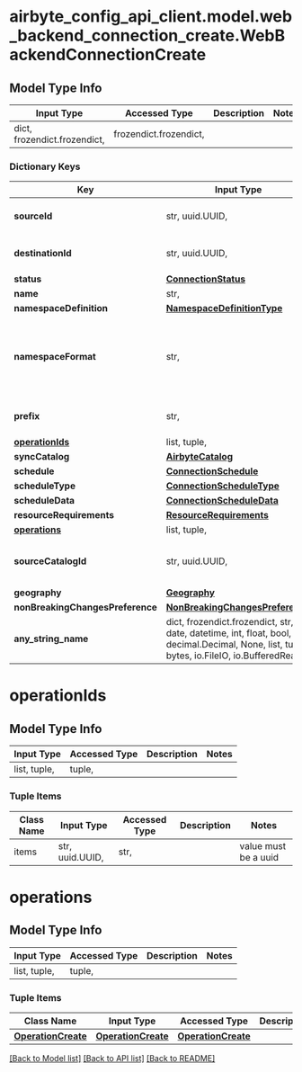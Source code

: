 # airbyte_config_api_client.model.web_backend_connection_create.WebBackendConnectionCreate

## Model Type Info
Input Type | Accessed Type | Description | Notes
------------ | ------------- | ------------- | -------------
dict, frozendict.frozendict,  | frozendict.frozendict,  |  | 

### Dictionary Keys
Key | Input Type | Accessed Type | Description | Notes
------------ | ------------- | ------------- | ------------- | -------------
**sourceId** | str, uuid.UUID,  | str,  |  | value must be a uuid
**destinationId** | str, uuid.UUID,  | str,  |  | value must be a uuid
**status** | [**ConnectionStatus**](ConnectionStatus.md) | [**ConnectionStatus**](ConnectionStatus.md) |  | 
**name** | str,  | str,  | Optional name of the connection | [optional] 
**namespaceDefinition** | [**NamespaceDefinitionType**](NamespaceDefinitionType.md) | [**NamespaceDefinitionType**](NamespaceDefinitionType.md) |  | [optional] 
**namespaceFormat** | str,  | str,  | Used when namespaceDefinition is &#x27;customformat&#x27;. If blank then behaves like namespaceDefinition &#x3D; &#x27;destination&#x27;. If \&quot;${SOURCE_NAMESPACE}\&quot; then behaves like namespaceDefinition &#x3D; &#x27;source&#x27;. | [optional] 
**prefix** | str,  | str,  | Prefix that will be prepended to the name of each stream when it is written to the destination. | [optional] 
**[operationIds](#operationIds)** | list, tuple,  | tuple,  |  | [optional] 
**syncCatalog** | [**AirbyteCatalog**](AirbyteCatalog.md) | [**AirbyteCatalog**](AirbyteCatalog.md) |  | [optional] 
**schedule** | [**ConnectionSchedule**](ConnectionSchedule.md) | [**ConnectionSchedule**](ConnectionSchedule.md) |  | [optional] 
**scheduleType** | [**ConnectionScheduleType**](ConnectionScheduleType.md) | [**ConnectionScheduleType**](ConnectionScheduleType.md) |  | [optional] 
**scheduleData** | [**ConnectionScheduleData**](ConnectionScheduleData.md) | [**ConnectionScheduleData**](ConnectionScheduleData.md) |  | [optional] 
**resourceRequirements** | [**ResourceRequirements**](ResourceRequirements.md) | [**ResourceRequirements**](ResourceRequirements.md) |  | [optional] 
**[operations](#operations)** | list, tuple,  | tuple,  |  | [optional] 
**sourceCatalogId** | str, uuid.UUID,  | str,  |  | [optional] value must be a uuid
**geography** | [**Geography**](Geography.md) | [**Geography**](Geography.md) |  | [optional] 
**nonBreakingChangesPreference** | [**NonBreakingChangesPreference**](NonBreakingChangesPreference.md) | [**NonBreakingChangesPreference**](NonBreakingChangesPreference.md) |  | [optional] 
**any_string_name** | dict, frozendict.frozendict, str, date, datetime, int, float, bool, decimal.Decimal, None, list, tuple, bytes, io.FileIO, io.BufferedReader | frozendict.frozendict, str, BoolClass, decimal.Decimal, NoneClass, tuple, bytes, FileIO | any string name can be used but the value must be the correct type | [optional]

# operationIds

## Model Type Info
Input Type | Accessed Type | Description | Notes
------------ | ------------- | ------------- | -------------
list, tuple,  | tuple,  |  | 

### Tuple Items
Class Name | Input Type | Accessed Type | Description | Notes
------------- | ------------- | ------------- | ------------- | -------------
items | str, uuid.UUID,  | str,  |  | value must be a uuid

# operations

## Model Type Info
Input Type | Accessed Type | Description | Notes
------------ | ------------- | ------------- | -------------
list, tuple,  | tuple,  |  | 

### Tuple Items
Class Name | Input Type | Accessed Type | Description | Notes
------------- | ------------- | ------------- | ------------- | -------------
[**OperationCreate**](OperationCreate.md) | [**OperationCreate**](OperationCreate.md) | [**OperationCreate**](OperationCreate.md) |  | 

[[Back to Model list]](../../README.md#documentation-for-models) [[Back to API list]](../../README.md#documentation-for-api-endpoints) [[Back to README]](../../README.md)

